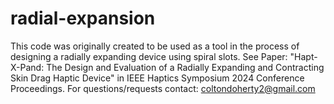 # radial-expansion
This code was originally created to be used as a tool in the process of designing a radially expanding device using spiral slots. See Paper: "Hapt-X-Pand: The Design and Evaluation of a Radially Expanding and Contracting Skin Drag Haptic Device" in IEEE Haptics Symposium 2024 Conference Proceedings. 
For questions/requests contact: coltondoherty2@gmail.com
